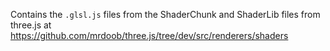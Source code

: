Contains the `.glsl.js` files from the ShaderChunk and ShaderLib files from three.js at https://github.com/mrdoob/three.js/tree/dev/src/renderers/shaders